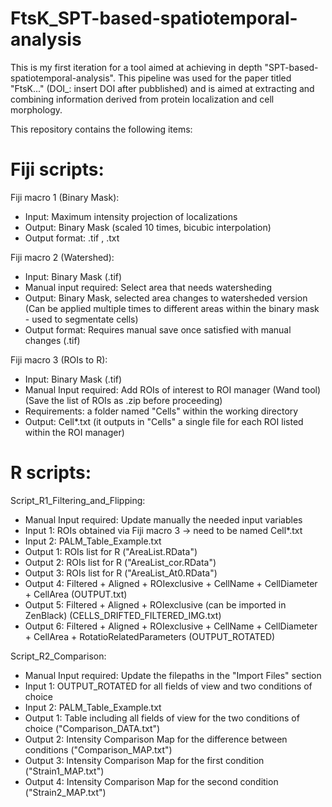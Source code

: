 # FtsK_SPT-based-spatiotemporal-analysis
This is my first iteration for a tool aimed at achieving in depth "SPT-based-spatiotemporal-analysis". This pipeline was used for the paper titled "FtsK..." (DOI_: insert DOI after pubblished) and is aimed at extracting and combining information derived from protein localization and cell morphology.

This repository contains the following items:

# Fiji scripts:

Fiji macro 1 (Binary Mask):
- Input: Maximum intensity projection of localizations
- Output: Binary Mask (scaled 10 times, bicubic interpolation)
- Output format: .tif , .txt  

Fiji macro 2 (Watershed):
- Input: Binary Mask (.tif)
- Manual input required: Select area that needs watersheding
- Output: Binary Mask, selected area changes to watersheded version (Can be applied multiple times to different areas within the binary mask - used to segmentate cells)
- Output format: Requires manual save once satisfied with manual changes (.tif) 

Fiji macro 3 (ROIs to R):
- Input: Binary Mask (.tif)
- Manual Input required: Add ROIs of interest to ROI manager (Wand tool) (Save the list of ROIs as .zip before proceeding)
- Requirements: a folder named "Cells" within the working directory
- Output: Cell*.txt (it outputs in "Cells" a single file for each ROI listed within the ROI manager)

# R scripts:

Script_R1_Filtering_and_Flipping:
- Manual Input required: Update manually the needed input variables
- Input 1: ROIs obtained via Fiji macro 3 -> need to be named Cell*.txt
- Input 2: PALM_Table_Example.txt
- Output 1: ROIs list for R ("AreaList.RData")
- Output 2: ROIs list for R ("AreaList_cor.RData")
- Output 3: ROIs list for R ("AreaList_At0.RData")
- Output 4: Filtered + Aligned + ROIexclusive + CellName + CellDiameter + CellArea (OUTPUT.txt)
- Output 5: Filtered + Aligned + ROIexclusive (can be imported in ZenBlack) (CELLS_DRIFTED_FILTERED_IMG.txt)
- Output 6: Filtered + Aligned + ROIexclusive + CellName + CellDiameter + CellArea + RotatioRelatedParameters (OUTPUT_ROTATED)

Script_R2_Comparison:
- Manual Input required: Update the filepaths in the "Import Files" section
- Input 1: OUTPUT_ROTATED for all fields of view and two conditions of choice
- Input 2: PALM_Table_Example.txt
- Output 1: Table including all fields of view for the two conditions of choice ("Comparison_DATA.txt")
- Output 2: Intensity Comparison Map for the difference between conditions ("Comparison_MAP.txt")
- Output 3: Intensity Comparison Map for the first condition ("Strain1_MAP.txt")
- Output 4: Intensity Comparison Map for the second condition ("Strain2_MAP.txt")

